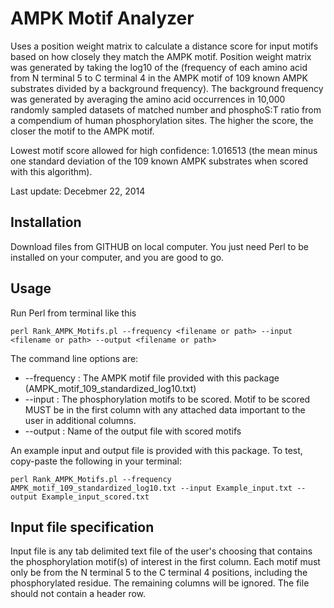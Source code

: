 AMPK Motif Analyzer
===================

Uses a position weight matrix to calculate a distance score for input motifs based on how closely they match the AMPK motif. Position weight matrix was generated by taking the log10 of the (frequency of each amino acid from N terminal 5 to C terminal 4 in the AMPK motif of 109 known AMPK substrates divided by a background frequency). The background frequency was generated by averaging the amino acid occurrences in 10,000 randomly sampled datasets of matched number and phosphoS:T ratio from a compendium of human phosphorylation sites. The higher the score, the closer the motif to the AMPK motif.

Lowest motif score allowed for high confidence: 1.016513 (the mean minus one standard deviation of the 109 known AMPK substrates when scored with this algorithm).

Last update: Decebmer 22, 2014

Installation
------------

Download files from GITHUB on local computer. You just need Perl to be installed on your computer, and you are good to go.

Usage
------------

Run Perl from terminal like this

    perl Rank_AMPK_Motifs.pl --frequency <filename or path> --input <filename or path> --output <filename or path>

The command line options are:
* --frequency  : The AMPK motif file provided with this package (AMPK_motif_109_standardized_log10.txt)
* --input      : The phosphorylation motifs to be scored. Motif to be scored MUST be in the first column with any attached data important to the user in additional columns.
* --output     : Name of the output file with scored motifs

An example input and output file is provided with this package. To test, copy-paste the following in your terminal:

    perl Rank_AMPK_Motifs.pl --frequency AMPK_motif_109_standardized_log10.txt --input Example_input.txt --output Example_input_scored.txt

Input file specification
------------------------
Input file is any tab delimited text file of the user's choosing that contains the phosphorylation motif(s) of interest in the first column. Each motif must only be from the N terminal 5 to the C terminal 4 positions, including the phosphorylated residue. The remaining columns will be ignored. The file should not contain a header row.

